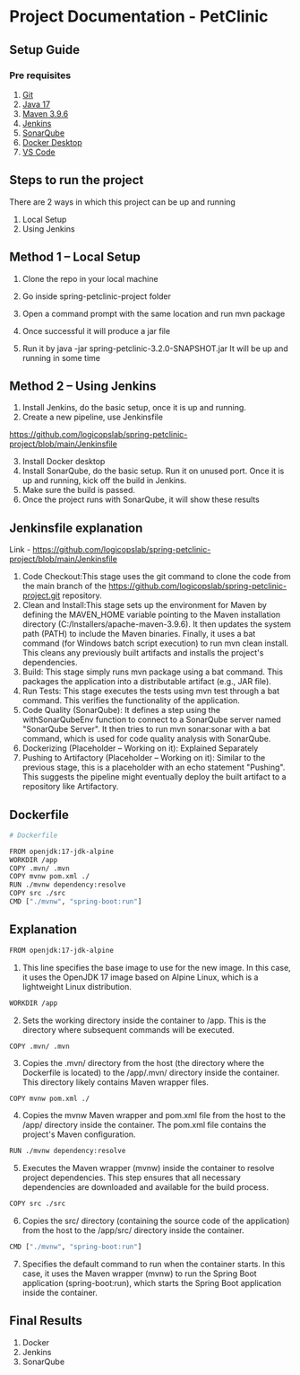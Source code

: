 # Project Documentation - PetClinic

## Setup Guide

### Pre requisites

1)	[Git](https://git-scm.com/)
2)	[Java 17](https://www.oracle.com/java/technologies/javase/jdk17-archive-downloads.html)
3)	[Maven 3.9.6](https://maven.apache.org/download.cgi)
4)	[Jenkins](https://www.jenkins.io/download)
5)	[SonarQube](https://www.sonarsource.com/products/sonarqube/downloads/) 
6)	[Docker Desktop](https://www.docker.com/products/docker-desktop/)
7)	[VS Code](https://code.visualstudio.com/)
   
## Steps to run the project

There are 2 ways in which this project can be up and running

1)	Local Setup
2)	Using Jenkins
   
## Method 1 – Local Setup

1)	Clone the repo in your local machine
2)	Go inside spring-petclinic-project folder
3)	Open a command prompt with the same location and run mvn package
4)	Once successful it will produce a jar file
 

8)	Run it by java -jar spring-petclinic-3.2.0-SNAPSHOT.jar
It will be up and running in some time

## Method 2 – Using Jenkins
1)	Install Jenkins, do the basic setup, once it is up and running.
2)	Create a new pipeline, use Jenkinsfile

https://github.com/logicopslab/spring-petclinic-project/blob/main/Jenkinsfile

3)	Install Docker desktop
4)	Install SonarQube, do the basic setup. Run it on unused port.
Once it is up and running, kick off the build in Jenkins.
5)	Make sure the build is passed.
6)	Once the project runs with SonarQube, it will show these results

## Jenkinsfile explanation

Link - https://github.com/logicopslab/spring-petclinic-project/blob/main/Jenkinsfile

1.	Code Checkout:This stage uses the git command to clone the code from the main branch of the https://github.com/logicopslab/spring-petclinic-project.git repository.
2.	Clean and Install:This stage sets up the environment for Maven by defining the MAVEN_HOME variable pointing to the Maven installation directory (C:/Installers/apache-maven-3.9.6). 
It then updates the system path (PATH) to include the Maven binaries.
Finally, it uses a bat command (for Windows batch script execution) to run mvn clean install. This cleans any previously built artifacts and installs the project's dependencies.
3.	Build: This stage simply runs mvn package using a bat command. This packages the application into a distributable artifact (e.g., JAR file).
4.	Run Tests: This stage executes the tests using mvn test through a bat command. This verifies the functionality of the application.
5.	Code Quality (SonarQube): It defines a step using the withSonarQubeEnv function to connect to a SonarQube server named "SonarQube Server".
It then tries to run mvn sonar:sonar with a bat command, which is used for code quality analysis with SonarQube.
6.	Dockerizing (Placeholder – Working on it): Explained Separately
7.	Pushing to Artifactory (Placeholder – Working on it):
Similar to the previous stage, this is a placeholder with an echo statement "Pushing". This suggests the pipeline might eventually deploy the built artifact to a repository like Artifactory.

## Dockerfile

```bash
# Dockerfile

FROM openjdk:17-jdk-alpine
WORKDIR /app
COPY .mvn/ .mvn
COPY mvnw pom.xml ./
RUN ./mvnw dependency:resolve
COPY src ./src
CMD ["./mvnw", "spring-boot:run"]
```

## Explanation

```bash
FROM openjdk:17-jdk-alpine
```
1) This line specifies the base image to use for the new image. In this case, it uses the OpenJDK 17 image based on Alpine Linux, which is a lightweight Linux distribution.

```bash
WORKDIR /app
```
2) Sets the working directory inside the container to /app. This is the directory where subsequent commands will be executed.

```bash
COPY .mvn/ .mvn
```
3) Copies the .mvn/ directory from the host (the directory where the Dockerfile is located) to the /app/.mvn/ directory inside the container. This directory likely contains Maven wrapper files.

```
COPY mvnw pom.xml ./
```

4)	Copies the mvnw Maven wrapper and pom.xml file from the host to the /app/ directory inside the container. The pom.xml file contains the project's Maven configuration.

```bash
RUN ./mvnw dependency:resolve
```
5) Executes the Maven wrapper (mvnw) inside the container to resolve project dependencies. This step ensures that all necessary dependencies are downloaded and available for the build process.

```bash
COPY src ./src
```
6) Copies the src/ directory (containing the source code of the application) from the host to the /app/src/ directory inside the container.

```bash
CMD ["./mvnw", "spring-boot:run"]
```
7) Specifies the default command to run when the container starts. In this case, it uses the Maven wrapper (mvnw) to run the Spring Boot application (spring-boot:run), which starts the Spring Boot application inside the container.

## Final Results

1)	Docker
2)	Jenkins
3)	SonarQube
